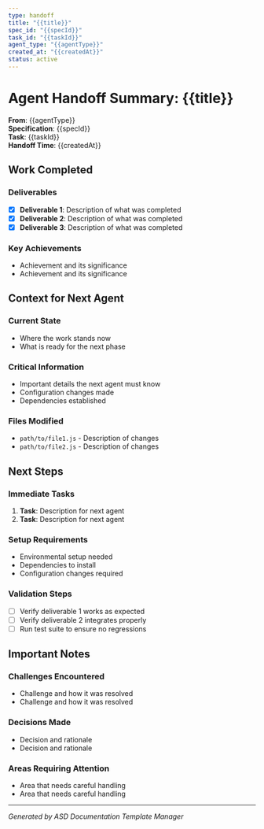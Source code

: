 ```yaml
---
type: handoff
title: "{{title}}"
spec_id: "{{specId}}"
task_id: "{{taskId}}"
agent_type: "{{agentType}}"
created_at: "{{createdAt}}"
status: active
---
```


# Agent Handoff Summary: {{title}}

**From**: {{agentType}}  
**Specification**: {{specId}}  
**Task**: {{taskId}}  
**Handoff Time**: {{createdAt}}

## Work Completed

### Deliverables
- [x] **Deliverable 1**: Description of what was completed
- [x] **Deliverable 2**: Description of what was completed
- [x] **Deliverable 3**: Description of what was completed

### Key Achievements
- Achievement and its significance
- Achievement and its significance

## Context for Next Agent

### Current State
- Where the work stands now
- What is ready for the next phase

### Critical Information
- Important details the next agent must know
- Configuration changes made
- Dependencies established

### Files Modified
- `path/to/file1.js` - Description of changes
- `path/to/file2.js` - Description of changes

## Next Steps

### Immediate Tasks
1. **Task**: Description for next agent
2. **Task**: Description for next agent

### Setup Requirements
- Environmental setup needed
- Dependencies to install
- Configuration changes required

### Validation Steps
- [ ] Verify deliverable 1 works as expected
- [ ] Verify deliverable 2 integrates properly
- [ ] Run test suite to ensure no regressions

## Important Notes

### Challenges Encountered
- Challenge and how it was resolved
- Challenge and how it was resolved

### Decisions Made
- Decision and rationale
- Decision and rationale

### Areas Requiring Attention
- Area that needs careful handling
- Area that needs careful handling

---
*Generated by ASD Documentation Template Manager*
